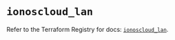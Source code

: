 # `ionoscloud_lan`

Refer to the Terraform Registry for docs: [`ionoscloud_lan`](https://registry.terraform.io/providers/ionos-cloud/ionoscloud/6.4.15/docs/resources/lan).

